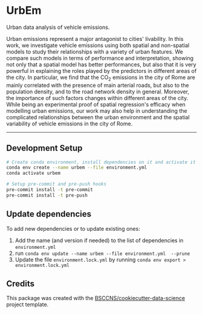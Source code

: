 # UrbEm

Urban data analysis of vehicle emissions.
 
Urban emissions represent a major antagonist to cities' livability. In this work, we investigate vehicle emissions using both spatial and non-spatial models to study their relationships with a variety of urban features. We compare such models in terms of performance and interpretation, showing not only that a spatial model has better performances, but also that it is very powerful in explaining the roles played by the predictors in different areas of the city. In particular, we find that the CO$_2$ emissions in the city of Rome are mainly correlated with the presence of main arterial roads, but also to the population density, and to the road network density in general. Moreover, the importance of such factors changes within different areas of the city. While being an experimental proof of spatial regression's efficacy when modelling urban emissions, our work may also help in understanding the complicated relationships between the urban environment and the spatial variability of vehicle emissions in the city of Rome.

---

## Development Setup

```sh
# Create conda environment, install dependencies on it and activate it
conda env create --name urbem --file environment.yml
conda activate urbem

# Setup pre-commit and pre-push hooks
pre-commit install -t pre-commit
pre-commit install -t pre-push
```

## Update dependencies

To add new dependencies or to update existing ones:

1. Add the name (and version if needed) to the list of dependencies in `environment.yml`
2. run `conda env update --name urbem --file environment.yml  --prune`
3. Update the file `environment.lock.yml` by running `conda env export > environment.lock.yml`

## Credits

This package was created with the [BSCCNS/cookiecutter-data-science](https://github.com/BSCCNS/cookiecutter-data-science) project template.
